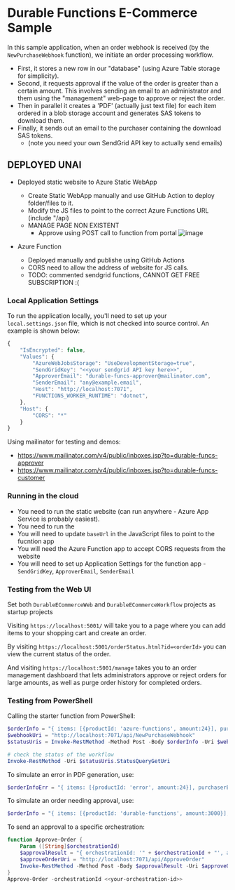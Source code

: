 # Durable Functions E-Commerce Sample

In this sample application, when an order webhook is received (by the `NewPurchaseWebhook` function), we initiate an order processing workflow.

- First, it stores a new row in our "database" (using Azure Table storage for simplicity). 
- Second, it requests approval if the value of the order is greater than a certain amount. This involves sending an email to an administrator and them using the "management" web-page to approve or reject the order.
- Then in parallel it creates a 'PDF' (actually just text file) for each item ordered in a blob storage account and generates SAS tokens to download them. 
- Finally, it sends out an email to the purchaser containing the download SAS tokens.
    - (note you need your own SendGrid API key to actually send emails)
## DEPLOYED UNAI
- Deployed static website to Azure Static WebApp
    - Create Static WebApp manually and use GitHub Action to deploy folder/files to it.
    - Modify the JS files to point to the correct Azure Functions URL (include "/api)
    - MANAGE PAGE NON EXISTENT
        - Approve using POST call to function from portal 
        ![image](https://user-images.githubusercontent.com/64772417/201986294-32322ffa-9998-456c-8fb1-08cb1865e533.png)

- Azure Function
    - Deployed manually and publishe using GitHub Actions
    - CORS need to allow the address of website for JS calls.
    - TODO: commented sendgrid functions, CANNOT GET FREE SUBSCRIPTION :(

    
### Local Application Settings

To run the application locally, you'll need to set up your `local.settings.json` file, which is not checked into source control. An example is shown below:

```javascript
{
    "IsEncrypted": false,
    "Values": {
        "AzureWebJobsStorage": "UseDevelopmentStorage=true",
        "SendGridKey": "<<your sendgrid API key here>>",
        "ApproverEmail": "durable-funcs-approver@mailinator.com",
        "SenderEmail": "any@example.email",
        "Host": "http://localhost:7071",
        "FUNCTIONS_WORKER_RUNTIME": "dotnet",
    },
    "Host": {
        "CORS": "*"
    }
}
```

Using mailinator for testing and demos:
- https://www.mailinator.com/v4/public/inboxes.jsp?to=durable-funcs-approver
- https://www.mailinator.com/v4/public/inboxes.jsp?to=durable-funcs-customer

### Running in the cloud
- You need to run the static website (can run anywhere - Azure App Service is probably easiest). 
- You need to run the
- You will need to update `baseUrl` in the JavaScript files to point to the fucntion app
- You will need the Azure Function app to accept CORS requests from the website
- You will need to set up Application Settings for the function app - `SendGridKey`, `ApproverEmail`, `SenderEmail`

### Testing from the Web UI

Set both `DurableECommerceWeb` and `DurableECommerceWorkflow` projects as startup projects

Visiting `https://localhost:5001/` will take you to a page where you can add items to your shopping cart and create an order.

By visiting `https://localhost:5001/orderStatus.html?id=<orderId>` you can view the current status of the order.

And visiting `https://localhost:5001/manage` takes you to an order management dashboard that lets administrators approve or reject orders for large amounts, as well as purge order history for completed orders.

### Testing from PowerShell

Calling the starter function from PowerShell: 

```powershell
$orderInfo = "{ items: [{productId: 'azure-functions', amount:24}], purchaserEmail:'your@email.com' }"
$webhookUri = "http://localhost:7071/api/NewPurchaseWebhook"
$statusUris = Invoke-RestMethod -Method Post -Body $orderInfo -Uri $webhookUri

# check the status of the workflow
Invoke-RestMethod -Uri $statusUris.StatusQueryGetUri
```

To simulate an error in PDF generation, use:
```powershell
$orderInfoErr = "{ items: [{productId: 'error', amount:24}], purchaserEmail:'your@email.com' }"
```

To simulate an order needing approval, use:

```powershell
$orderInfo = "{ items: [{productId: 'durable-functions', amount:3000}], purchaserEmail:'your@email.com' }"
```

To send an approval to a specific orchestration:

```powershell
function Approve-Order {
    Param ([String]$orchestrationId)
    $approvalResult = "{ orchestrationId: '" + $orchestrationId + "', approved:true }"
    $approveOrderUri = "http://localhost:7071/api/ApproveOrder"
    Invoke-RestMethod -Method Post -Body $approvalResult -Uri $approveOrderUri
}
Approve-Order -orchestrationId <<your-orchestration-id>>
```

